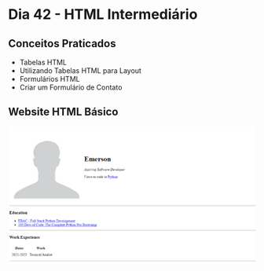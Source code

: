 # Dia 42 - HTML Intermediário

## Conceitos Praticados

* Tabelas HTML
* Utilizando Tabelas HTML para Layout
* Formulários HTML
* Criar um Formulário de Contato

## Website HTML Básico

![day42](https://github.com/EmersonPenelli/100-days-of-code-with-python/blob/main/gifs/Basic%20HTML%20websiteII.gif)

